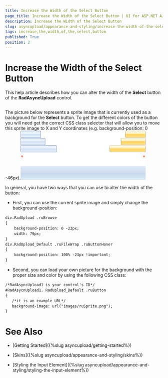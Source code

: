 ```yaml
---
title: Increase the Width of the Select Button
page_title: Increase the Width of the Select Button | UI for ASP.NET AJAX Documentation
description: Increase the Width of the Select Button
slug: asyncupload/appearance-and-styling/increase-the-width-of-the-select-button
tags: increase,the,width,of,the,select,button
published: True
position: 2
---
```


# Increase the Width of the Select Button

This help article describes how you can alter the width of the **Select** button of the **RadAsyncUpload** control.

## 

The picture below represents a sprite image that is currently used as a background for the **Select** button. To get the different colors of the button you will need get the correct CSS class selector that will allow you to move this sprite image to X and Y coordinates (e.g. background-position: 0 -46px).![Sprite image](images/asyncupload_sprite_image.png)

In general, you have two ways that you can use to alter the width of the button:

* First, you can use the current sprite image and simply change the background-position:

````XML
div.RadUpload .ruBrowse
{
    background-position: 0 -23px;
    width: 79px;
}
div.RadUpload_Default .ruFileWrap .ruButtonHover
{
    background-position: 100% -23px !important;
}	
````

* Second, you can load your own picture for the background with the proper size and color by using the following CSS class:

````XML
/*RadAsyncUpload1 is your control's ID*/
#RadAsycnUpload1. RadUpload_Default .ruButton
{         
   /*it is an example URL*/ 
   background-image: url("images/ruSprite.png");
}	
````

# See Also

 * [Getting Started]({%slug asyncupload/getting-started%})

 * [Skins]({%slug asyncupload/appearance-and-styling/skins%})

 * [Styling the Input Element]({%slug asyncupload/appearance-and-styling/styling-the-input-element%})
